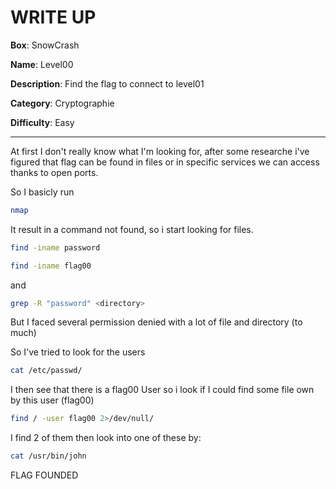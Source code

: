 # WRITE UP

**Box**:            SnowCrash

**Name**:           Level00

**Description**:    Find the flag to connect to level01

**Category**:       Cryptographie

**Difficulty**:     Easy

---

At first I don't really know what I'm looking for, after some researche i've figured that flag can be found in files or in specific services we can access thanks to open ports.

So I basicly run
```bash
nmap 
```
It result in a command not found, so i start looking for files.

```bash
find -iname password
```
```bash
find -iname flag00
```
and
```bash
grep -R "password" <directory>
```

But I faced several permission denied with a lot of file and directory (to much)

So I've tried to look for the users

```bash
cat /etc/passwd/
```

I then see that there is a flag00 User so i look if I could find some file own by this user (flag00)

```bash
find / -user flag00 2>/dev/null/
```

I find 2 of them then look into one of these by:

```bash
cat /usr/bin/john
```

FLAG FOUNDED